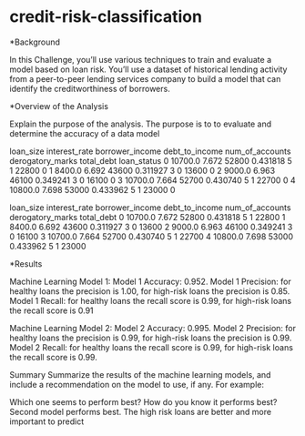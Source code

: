 # credit-risk-classification

*Background

In this Challenge, you’ll use various techniques to train and evaluate a model based on loan risk. You’ll use a dataset of historical lending activity from a peer-to-peer lending services company to build a model that can identify the creditworthiness of borrowers.




*Overview of the Analysis

Explain the purpose of the analysis.
The purpose is to to evaluate and determine the accuracy of a data model

loan_size interest_rate borrower_income debt_to_income num_of_accounts derogatory_marks total_debt loan_status 0 10700.0 7.672 52800 0.431818 5 1 22800 0 1 8400.0 6.692 43600 0.311927 3 0 13600 0 2 9000.0 6.963 46100 0.349241 3 0 16100 0 3 10700.0 7.664 52700 0.430740 5 1 22700 0 4 10800.0 7.698 53000 0.433962 5 1 23000 0

loan_size interest_rate borrower_income debt_to_income num_of_accounts derogatory_marks total_debt 0 10700.0 7.672 52800 0.431818 5 1 22800 1 8400.0 6.692 43600 0.311927 3 0 13600 2 9000.0 6.963 46100 0.349241 3 0 16100 3 10700.0 7.664 52700 0.430740 5 1 22700 4 10800.0 7.698 53000 0.433962 5 1 23000

*Results

Machine Learning Model 1: Model 1 Accuracy: 0.952. Model 1 Precision: for healthy loans the precision is 1.00, for high-risk loans the precision is 0.85. Model 1 Recall: for healthy loans the recall score is 0.99, for high-risk loans the recall score is 0.91

Machine Learning Model 2: Model 2 Accuracy: 0.995. Model 2 Precision: for healthy loans the precision is 0.99, for high-risk loans the precision is 0.99. Model 2 Recall: for healthy loans the recall score is 0.99, for high-risk loans the recall score is 0.99.

Summary
Summarize the results of the machine learning models, and include a recommendation on the model to use, if any. For example:

Which one seems to perform best? How do you know it performs best? 
Second model performs best. The high risk loans are better and more important to predict
